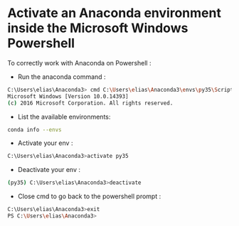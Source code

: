 # Activate an Anaconda environment inside the Microsoft Windows Powershell

To correctly work with Anaconda on Powershell :

* Run the anaconda command : 
```bash
C:\Users\elias\Anaconda3> cmd C:\Users\elias\Anaconda3\envs\py35\Scripts\activate.bat C:\Users\elias\Anaconda3\envs\py35\Scripts\activate.bat
Microsoft Windows [Version 10.0.14393]
(c) 2016 Microsoft Corporation. All rights reserved.
```

* List the available environments:

```bash
conda info --envs
```

* Activate your env :
```bash
C:\Users\elias\Anaconda3>activate py35
```

* Deactivate your env : 
```bash
(py35) C:\Users\elias\Anaconda3>deactivate
```

* Close cmd to go back to the powershell prompt : 
```bash
C:\Users\elias\Anaconda3>exit
PS C:\Users\elias\Anaconda3>
```
